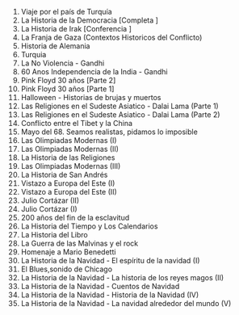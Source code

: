 01. Viaje por el país de Turquía
02. La Historia de la Democracia [Completa ]
03. La Historia de Irak [Conferencia ]
04. La Franja de Gaza (Contextos Historicos del Conflicto)
05. Historia de Alemania
06. Turquia
07.  La No Violencia - Gandhi
08.  60 Anos Independencia de la India - Gandhi
09. Pink Floyd 30 años [Parte 2]
10. Pink Floyd 30 años [Parte 1]
11. Halloween - Historias de brujas y muertos
12. Las Religiones en el Sudeste Asiatico - Dalai Lama (Parte 1)
13. Las Religiones en el Sudeste Asiatico - Dalai Lama (Parte 2)
14. Conflicto entre el Tibet y la China
15. Mayo del 68. Seamos realistas, pidamos lo imposible
16. Las Olimpiadas Modernas (I)
17. Las Olimpiadas Modernas (II)
18. La Historia de las Religiones
19. Las Olimpiadas Modernas (III)
20. La Historia de San Andrés
21. Vistazo a Europa del Este (I)
22. Vistazo a Europa del Este (II)
23. Julio Cortázar (II)
24. Julio Cortázar (I)
25. 200 años del fin de la esclavitud
26. La Historia del Tiempo y Los Calendarios
27. La Historia del Libro
28. La Guerra de las Malvinas y el rock
29. Homenaje a Mario Benedetti
30. La Historia de la Navidad - El espíritu de la navidad (I)
31. El Blues,sonido de Chicago
32. La Historia de la Navidad - La historia de los reyes magos (II)
33. La Historia de la Navidad - Cuentos de Navidad
34. La Historia de la Navidad - Historia de la Navidad (IV)
35. La Historia de la Navidad - La navidad alrededor del mundo (V)
